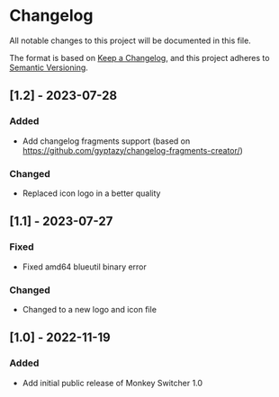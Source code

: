 # Changelog

All notable changes to this project will be documented in this file.

The format is based on [Keep a Changelog](https://keepachangelog.com/en/1.0.0/),
and this project adheres to [Semantic Versioning](https://semver.org/spec/v2.0.0.html).


## [1.2] - 2023-07-28

### Added

- Add changelog fragments support (based on https://github.com/gyptazy/changelog-fragments-creator/)

### Changed

- Replaced icon logo in a better quality


## [1.1] - 2023-07-27

### Fixed

- Fixed amd64 blueutil binary error

### Changed

- Changed to a new logo and icon file


## [1.0] - 2022-11-19

### Added

- Add initial public release of Monkey Switcher 1.0
